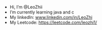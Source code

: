 - Hi, I’m @LeoZhii
- I’m currently learning java and c
- My linkedIn: www.linkedin.com/in/LeoZhi
- My Leetcode: https://leetcode.com/leozhi1/
